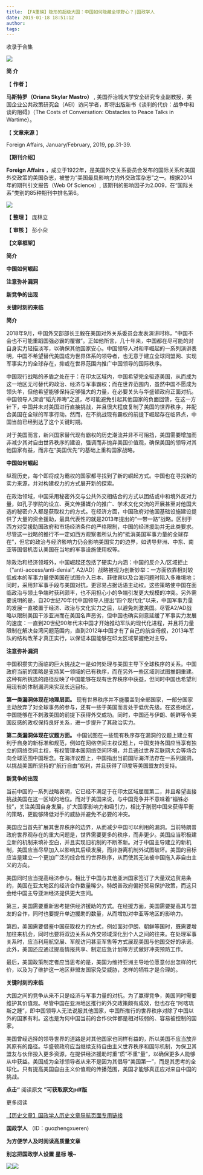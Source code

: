 ```yaml
---
title: 【FA重磅】隐形的超级大国：中国如何隐藏全球野心？|国政学人
date: 2019-01-18 18:51:12
author: 
tags: 
---
```



收录于合集

![](/images/3377/2.gif)

  

**简 介**

  

【 **作者** 】

 **马斯特罗（Oriana Skylar Mastro）** ,
美国乔治城大学安全研究专业副教授，美国企业公共政策研究会（AEI）访问学者，即将出版新书《谈判的代价：战争中和谈的阻碍》（The Costs of
Conversation: Obstacles to Peace Talks in Wartime）。  

【 **文章来源** 】

Foreign Affairs, January/February, 2019, pp.31-39.

 **【期刊介绍】**

 **Foreign Affairs**
，成立于1922年，是美国外交关系委员会发布的国际关系和美国外交政策的美国杂志，被誉为“美国最具影响力的外交政策杂志”之一。根据2014年的期刊引文报告（Web
Of Science）, 该期刊的影响因子为2.009，在“国际关系”类别的85种期刊中排名第6。

  

![](/images/3377/3.png)

 **【** **整理** **】** 庞林立

 **【** **审核** **】** 彭小朵

 **【文章框架】**

 **简介**

 **中国如何崛起**

 **注意弥补漏洞**

 **新竞争的出现**

 **关键时刻的来临**

 **简介**

2018年9月，中国外交部部长王毅在美国对外关系委员会发表演讲时称，“中国不会也不可能重蹈国强必霸的覆辙”。正如他所言，几十年来，中国都在尽可能的对自身实力轻描淡写，以确保其他国家安心。中国领导人对和平崛起的一系列演讲表明，中国不希望替代美国成为世界体系的领导者，也无意于建立全球同盟网、实现军事实力的全球存在，抑或在世界范围内推广中国领导的国际秩序。

中国现行战略的矛盾之处在于：在印太区域内，中国希望完全驱逐美国，从而成为这一地区无可替代的政治、经济与军事霸权；而在世界范围内，虽然中国不愿成为领头羊，但他希望能够保持足够强大的力量，在必要关头与华盛顿政府正面对抗。中国领导人深谙“韬光养晦”之道，尽可能避免引起其他国家的负面回馈，在这一方针下，中国并未对美国进行直接挑战，并且很大程度复制了美国的世界秩序，并配合美国在全球的军事行动。然而，在不挑战现有霸权的前提下崛起存在临界点，中国当前已经到达了这个关键时期。

对于美国而言，新兴国家替代现有霸权的历史潮流并非不可阻挡，美国需要增加而非减少其对自由世界秩序的建设，强调而非抛弃美国价值观，确保美国的领导对其他国家有益，而非在“美国优先”的基础上重构国家战略。  

 **中国如何崛起**

纵观历史，每个即将成为霸权的国家都寻找到了新的崛起方式。中国也在寻找新的实力来源，并对构建权力的方式展开新的探索。

在政治领域，中国采用秘密外交与公共外交相结合的方式以团结或中和境外反对力量，如孔子学院的设立、英文传播媒介的推广、学术文化交流的开展甚至对他国大选的秘密介入都是获取权力的方式。在经济方面，中国政府对他国基础设施建设提供了大量的资金援助，最具代表性的就是2013年提出的“一带一路”战略。区别于西方对受援助国政府和市场经济条件的严格限制，中国的经济援助并无此类要求。尽管这一战略的推行不一定如西方观察者所认为的“抵消美国军事力量的全球存在”，但它的政治与经济影响力仍会影响美国实力的边界，如诱导非洲、中东、南亚等国借机否认美国在当地的军事设施使用权等。

除政治和经济领域外，中国崛起还包括了硬实力内涵：中国的反介入/区域拒止（“anti-access/anti-denial”,
A2/AD）战略被视为创新妙举：一方面依靠相对较低成本的军事力量使美国在试图介入日本、菲律宾以及台海问题时陷入多难境地；同时，采用非军事手段与美国对抗，更容易占据话语主动权。这些策略使中国在面临政治与领土争端时获利颇丰，也不用担心小的争端引发更大规模的冲突。另外需要说明的是，自20世纪70年代中国领导人提出“四个现代化”以来，中国军事力量的发展一直被置于经济、政治与文化实力之后，以避免刺激美国。尽管A2/AD战略以限制美国干涉亚洲而在美国名声恶劣，但中国也确实刻意延缓了军事实力发展的速度：一直到20世纪90年代末中国才开始推动军队的现代化进程，并且将力量限制在解决台湾问题范围内，直到2012年中国才有了自己的航空母舰，2013年军队的结构改革才真正实行，以保证本国能够在印太区域掌握绝对主导。

  

 **注意弥补漏洞**

中国积攒实力面临的巨大挑战之一是如何处理与美国主导下全球秩序的关系。中国政府当前的策略是支持某一领域的已有秩序，而在另外一些区域则试图推翻重建。这种有所挑选的路径反映了中国能够在现有世界秩序中获益，但同时中国也希望利用现有的体制漏洞来实现长远目标。

 **第一类漏洞体现在地理层面。**
现有世界秩序并不能覆盖到全部国家，一部分国家主动放弃了对全球事务的参与，还有一些于美国而言处于低优先级。在这些地区，中国能够在不刺激美国的前提下获得外交成功。同时，中国还与伊朗、朝鲜等令美国反感的政权保持良好关系，进一步提升了其政治实力。

 **第二类漏洞体现在议题方面。**
中国试图在一些现有秩序存在漏洞的议题上建立有利于自身的新标准和规范，例如在网络空间主权议题上，中国支持各国应当享有独立的网络空间主权，有权管理本国网络空间环境，并且通过世界互联网大会等场合向全球范围中国理念。在海洋议题上，中国指出当前国际海洋法存在一系列漏洞，以挑战美国所坚持的“航行自由”权利，并且获得了印度等美国盟友的支持。

  

 **新竞争的出现**

  

当前中国的一系列战略表明，它已经不满足于在印太区域屈居第二，并且希望直接挑战美国在这一区域的地位。而对于美国来说，与中国竞争并不意味着“锱铢必较”，关注美国自身发展，扩大国家影响力和吸引力，相比于削弱中国来获得平衡的策略，更能够降低对手的威胁并避免不必要的冲突。

美国应当首先扩展其世界秩序的边界，从而减少中国可以利用的漏洞。当前特朗普政府世界观存在的重大问题是，世界需要更多的秩序，而非更少。美国应当积极建立新的机制来填补空白，并且实现旧机制的不断革新。对于中国主导建立的新机制，美国应当尽早加入以影响其后续发展，而非游离机制外试图破坏。美国的目标应当是建立一个更加广泛的综合性的世界秩序，从而使其无法被中国拖入非自由主义的方向。

美国同时应当提高经济参与。相比于中国与其他亚洲国家签订了大量双边贸易条约，美国在亚太地区的经济合作数量稀少。特朗普政府偏好贸易保护政策，而这只会给中国主导亚洲经济提供更大空间。

第三，美国需要重新思考提供经济援助的方式。在经援方面，美国需要提高其与盟友的合作，同时也要提升单边援助的数量，从而增加对中亚等地区的影响力。

第四，美国需要借鉴中国获取权力的方式，例如面对伊朗、朝鲜等国时，既需要增加往来机会，同时也要将双边关系从外交领域深化到个人之间的往来。在处理军事关系时，应当利用航空展、军舰访问甚至军售等方式展现美国与他国交好的承诺。此外，美国还应通过提高情报共享、制定应急计划等方式做好冲突预防工作。

最后，美国政策制定者应当思考的是，美国为维持亚洲主导地位愿意付出怎样的代价，以及为了维护这一地区非盟友国家免受威胁，怎样的牺牲才是合理的。

  

 **关键时刻的来临**

  

大国之间的竞争从来不只是经济与军事力量的对抗。为了赢得竞争，美国同时需要维护其价值观。尽管中国在亚洲地区推行的外交政策颇有成效，但也存在“阿喀琉斯之踵”，即中国领导人无法说服其他国家，中国所推行的世界秩序对除了中国以外的国家有利。这也是为何中国当前的合作伙伴都是相对较弱的、容易被控制的国家。

美国曾经选择的领导世界的道路是对其他国家也同样有益的，所以美国不应当放弃其原有的路径。华盛顿政府应当继续支持自由主义世界秩序和国际机制，为保卫其盟友与伙伴投入更多资源，在提供经济援助时重“质”不重“量”，以确保更多人能够从中获益。美国成为全球领导者从来不是因为其倡导“美国第一”，而是其思考的全球化。只有提高美国自由主义价值观的传播范围，美国才能够真正应对来自中国的挑战。

  

 **点击“** 阅读原文 **”可获取原文pdf版**

  

更多阅读

[【历史文章】国政学人历史文章导航页面专用链接](http://mp.weixin.qq.com/s?__biz=MzI3MTYzMzE5Mw==&mid=2247487647&idx=4&sn=713bf729dca089516e8f304f88955380&chksm=eb3f8ed9dc4807cf89f3e211dd726289dd92edc62a6a8e19953bf2b366bbeffb59d285e95119&scene=21#wechat_redirect)  

  

 **国政学人** （ID：guozhengxueren)

  

 **为方便学人及时阅读高质量文章**

 **别忘把国政学人设置** **星标** **哦~**

![](/images/3377/4.gif)![](/images/3377/5.gif)

  

